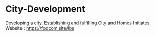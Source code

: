 # City-Development
Developing a city, Establishing and fulfilling City and Homes Initiates.
Website : https://fodcom.site/lbs
